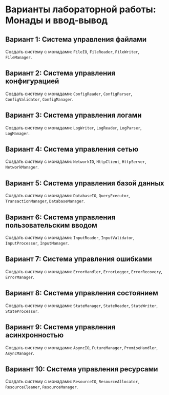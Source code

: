 # Варианты лабораторной работы: Монады и ввод-вывод

## Вариант 1: Система управления файлами
Создать систему с монадами: `FileIO`, `FileReader`, `FileWriter`, `FileManager`.

## Вариант 2: Система управления конфигурацией
Создать систему с монадами: `ConfigReader`, `ConfigParser`, `ConfigValidator`, `ConfigManager`.

## Вариант 3: Система управления логами
Создать систему с монадами: `LogWriter`, `LogReader`, `LogParser`, `LogManager`.

## Вариант 4: Система управления сетью
Создать систему с монадами: `NetworkIO`, `HttpClient`, `HttpServer`, `NetworkManager`.

## Вариант 5: Система управления базой данных
Создать систему с монадами: `DatabaseIO`, `QueryExecutor`, `TransactionManager`, `DatabaseManager`.

## Вариант 6: Система управления пользовательским вводом
Создать систему с монадами: `InputReader`, `InputValidator`, `InputProcessor`, `InputManager`.

## Вариант 7: Система управления ошибками
Создать систему с монадами: `ErrorHandler`, `ErrorLogger`, `ErrorRecovery`, `ErrorManager`.

## Вариант 8: Система управления состоянием
Создать систему с монадами: `StateManager`, `StateReader`, `StateWriter`, `StateProcessor`.

## Вариант 9: Система управления асинхронностью
Создать систему с монадами: `AsyncIO`, `FutureManager`, `PromiseHandler`, `AsyncManager`.

## Вариант 10: Система управления ресурсами
Создать систему с монадами: `ResourceIO`, `ResourceAllocator`, `ResourceCleaner`, `ResourceManager`.
